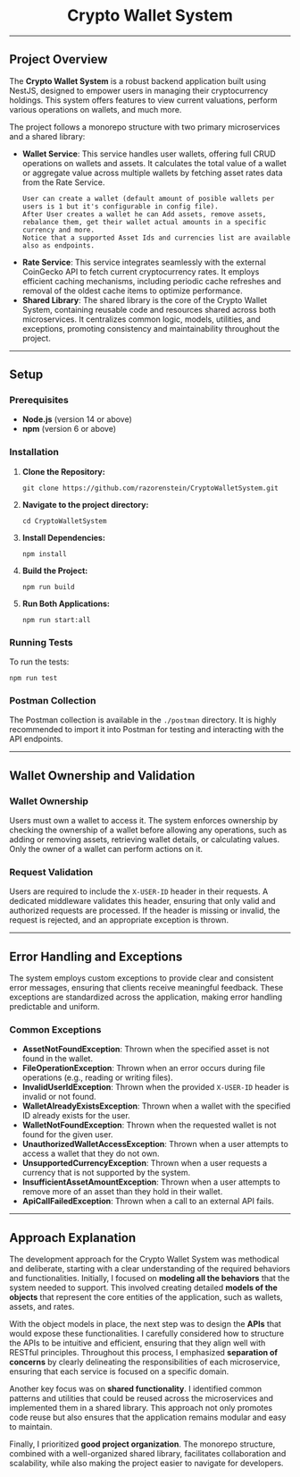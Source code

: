 <h1 style="text-align: center;">Crypto Wallet System</h1>

<hr/>

<h2>Project Overview</h2>

<p>
  The <strong>Crypto Wallet System</strong> is a robust backend application built using NestJS, 
  designed to empower users in managing their cryptocurrency holdings. This system offers features to view current valuations, 
  perform various operations on wallets, and much more.
</p>
<p>
  The project follows a monorepo structure with two primary microservices and a shared library:
</p>
<ul>
  <li>
    <strong>Wallet Service</strong>: This service handles user wallets, offering full CRUD operations on wallets and assets. 
    It calculates the total value of a wallet or aggregate value across multiple wallets by fetching asset rates data from the Rate Service.
    
    User can create a wallet (default amount of posible wallets per users is 1 but it's configurable in config file).
    After User creates a wallet he can Add assets, remove assets, rebalance them, get their wallet actual amounts in a specific currency and more.
    Notice that a supported Asset Ids and currencies list are available also as endpoints.
  </li>
  <li>
    <strong>Rate Service</strong>: This service integrates seamlessly with the external CoinGecko API to fetch current cryptocurrency rates. 
    It employs efficient caching mechanisms, including periodic cache refreshes and removal of the oldest cache items to optimize performance.
  </li>
  <li>
    <strong>Shared Library</strong>: The shared library is the core of the Crypto Wallet System, containing reusable code and resources 
    shared across both microservices. It centralizes common logic, models, utilities, and exceptions, promoting consistency and maintainability 
    throughout the project.
  </li>
</ul>

<hr/>

<h2>Setup</h2>

<h3>Prerequisites</h3>
<ul>
  <li><strong>Node.js</strong> (version 14 or above)</li>
  <li><strong>npm</strong> (version 6 or above)</li>
</ul>

<h3>Installation</h3>
<ol>
  <li>
    <strong>Clone the Repository:</strong>
    <pre><code>git clone https://github.com/razorenstein/CryptoWalletSystem.git</code></pre>
  </li>
  <li>
    <strong>Navigate to the project directory:</strong>
    <pre><code>cd CryptoWalletSystem</code></pre>
  </li>
  <li>
    <strong>Install Dependencies:</strong>
    <pre><code>npm install</code></pre>
  </li>
  <li>
    <strong>Build the Project:</strong>
    <pre><code>npm run build</code></pre>
  </li>
  <li>
    <strong>Run Both Applications:</strong>
    <pre><code>npm run start:all</code></pre>
  </li>
</ol>

<h3>Running Tests</h3>
<p>To run the tests:</p>
<pre><code>npm run test</code></pre>

<h3>Postman Collection</h3>
<p>
  The Postman collection is available in the <code>./postman</code> directory. It is highly recommended to import it into Postman for testing and 
  interacting with the API endpoints.
</p>

<hr/>

<h2>Wallet Ownership and Validation</h2>

<h3>Wallet Ownership</h3>
<p>
  Users must own a wallet to access it. The system enforces ownership by checking the ownership of a wallet before allowing any operations, 
  such as adding or removing assets, retrieving wallet details, or calculating values. Only the owner of a wallet can perform actions on it.
</p>

<h3>Request Validation</h3>
<p>
  Users are required to include the <code>X-USER-ID</code> header in their requests. A dedicated middleware validates this header, ensuring that only 
  valid and authorized requests are processed. If the header is missing or invalid, the request is rejected, and an appropriate exception is thrown.
</p>

<hr/>

<h2>Error Handling and Exceptions</h2>
<p>
  The system employs custom exceptions to provide clear and consistent error messages, ensuring that clients receive meaningful feedback. 
  These exceptions are standardized across the application, making error handling predictable and uniform.
</p>

<h3>Common Exceptions</h3>
<ul>
  <li><strong>AssetNotFoundException</strong>: Thrown when the specified asset is not found in the wallet.</li>
  <li><strong>FileOperationException</strong>: Thrown when an error occurs during file operations (e.g., reading or writing files).</li>
  <li><strong>InvalidUserIdException</strong>: Thrown when the provided <code>X-USER-ID</code> header is invalid or not found.</li>
  <li><strong>WalletAlreadyExistsException</strong>: Thrown when a wallet with the specified ID already exists for the user.</li>
  <li><strong>WalletNotFoundException</strong>: Thrown when the requested wallet is not found for the given user.</li>
  <li><strong>UnauthorizedWalletAccessException</strong>: Thrown when a user attempts to access a wallet that they do not own.</li>
  <li><strong>UnsupportedCurrencyException</strong>: Thrown when a user requests a currency that is not supported by the system.</li>
  <li><strong>InsufficientAssetAmountException</strong>: Thrown when a user attempts to remove more of an asset than they hold in their wallet.</li>
  <li><strong>ApiCallFailedException</strong>: Thrown when a call to an external API fails.</li>
</ul>

<hr/>

<h2>Approach Explanation</h2>
<p>
  The development approach for the Crypto Wallet System was methodical and deliberate, starting with a clear understanding of the required behaviors and functionalities.
  Initially, I focused on <strong>modeling all the behaviors</strong> that the system needed to support. This involved creating detailed <strong>models of the objects</strong>
  that represent the core entities of the application, such as wallets, assets, and rates.
</p>
<p>
  With the object models in place, the next step was to design the <strong>APIs</strong> that would expose these functionalities. I carefully considered how to structure
  the APIs to be intuitive and efficient, ensuring that they align well with RESTful principles. Throughout this process, I emphasized <strong>separation of concerns</strong> by clearly delineating the responsibilities of each microservice, ensuring that each service is focused on a specific domain.
</p>
<p>
  Another key focus was on <strong>shared functionality</strong>. I identified common patterns and utilities that could be reused across the microservices and implemented
  them in a shared library. This approach not only promotes code reuse but also ensures that the application remains modular and easy to maintain.
</p>
<p>
  Finally, I prioritized <strong>good project organization</strong>. The monorepo structure, combined with a well-organized shared library, facilitates collaboration and 
  scalability, while also making the project easier to navigate for developers.
</p>
